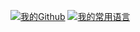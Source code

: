 <!--
**SmallK111407/SmallK111407** is a ✨ _special_ ✨ repository because its `README.md` (this file) appears on your GitHub profile.

Here are some ideas to get you started:

- 🔭 I’m currently working on ...
- 🌱 I’m currently learning ...
- 👯 I’m looking to collaborate on ...
- 🤔 I’m looking for help with ...
- 💬 Ask me about ...
- 📫 How to reach me: ...
- 😄 Pronouns: ...
- ⚡ Fun fact: ...
-->
[![我的Github](https://github-readme-stats.vercel.app/api?username=SmallK111407)](https://github.com/SmallK111407)
[![我的常用语言](https//github-readme-stats.vercel.app/api/top-langs?username=SmallK111407)](https://github.com/SmallK111407)
